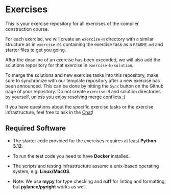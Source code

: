 # Exercises

This is your exercise repository for all exercises of the compiler
construction course.

For each exercise, we will create an `exercise-N` directory with a
similar structure as in `exercise-01` containing the exercise task as
a `README.md` and starter files to get you going.

After the deadline of an exercise has been exceeded, we will also add
the solutions repository for that exercise in `exercise-N/solution`.

To merge the solutions and new exercise tasks into this repository,
make sure to synchronize with our template repository after a new
exercise has been announced. This can be done by hitting the `Sync`
button on the Github page of your repository.
Do not create `exercise-N` and solution directories by yourself,
unless you enjoy resolving merge conflicts ;)

If you have questions about the specific exercise tasks or the
exercise infrastructure, feel free to ask in the
[Chat](https://chat.laurel.informatik.uni-freiburg.de/invite/WRjCqL)!

## Required Software

- The starter code provided for the exercises requires at least **Python 3.12**.

- To run the test code you need to have **Docker** installed.

- The scripts and testing infrastructure assume a unix-based operating system, e.g. **Linux/MacOS**.

- Note: We use **mypy** for type checking and **ruff** for linting and formatting, but **pylance/pyright** works as well.
